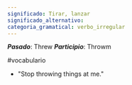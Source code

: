 ```yaml
---
significado: Tirar, lanzar
significado_alternativo: 
categoria_gramatical: verbo_irregular
---
```


***Pasado***: Threw
***Participio***: Throwm
 
#vocabulario

- "Stop throwing things at me." 